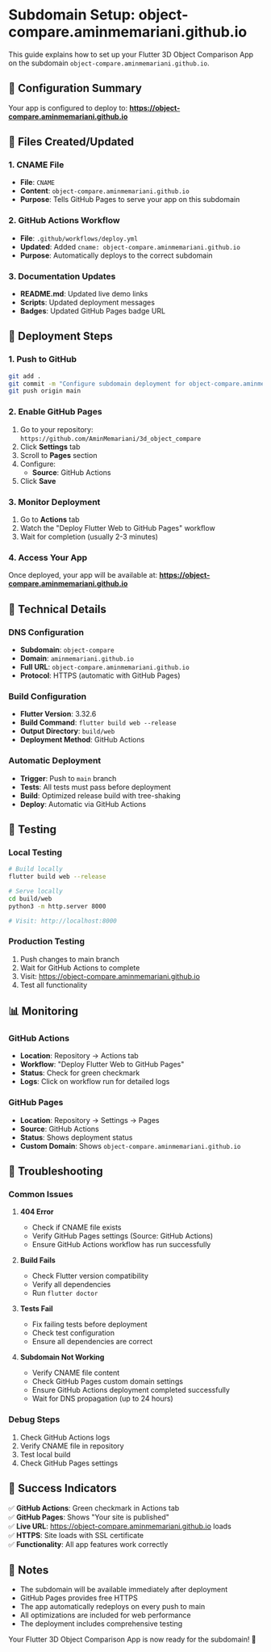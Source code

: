 # Subdomain Setup: object-compare.aminmemariani.github.io

This guide explains how to set up your Flutter 3D Object Comparison App on the subdomain `object-compare.aminmemariani.github.io`.

## 🎯 Configuration Summary

Your app is configured to deploy to: **https://object-compare.aminmemariani.github.io**

## 📁 Files Created/Updated

### 1. CNAME File
- **File**: `CNAME`
- **Content**: `object-compare.aminmemariani.github.io`
- **Purpose**: Tells GitHub Pages to serve your app on this subdomain

### 2. GitHub Actions Workflow
- **File**: `.github/workflows/deploy.yml`
- **Updated**: Added `cname: object-compare.aminmemariani.github.io`
- **Purpose**: Automatically deploys to the correct subdomain

### 3. Documentation Updates
- **README.md**: Updated live demo links
- **Scripts**: Updated deployment messages
- **Badges**: Updated GitHub Pages badge URL

## 🚀 Deployment Steps

### 1. Push to GitHub
```bash
git add .
git commit -m "Configure subdomain deployment for object-compare.aminmemariani.github.io"
git push origin main
```

### 2. Enable GitHub Pages
1. Go to your repository: `https://github.com/AminMemariani/3d_object_compare`
2. Click **Settings** tab
3. Scroll to **Pages** section
4. Configure:
   - **Source**: GitHub Actions
5. Click **Save**

### 3. Monitor Deployment
1. Go to **Actions** tab
2. Watch the "Deploy Flutter Web to GitHub Pages" workflow
3. Wait for completion (usually 2-3 minutes)

### 4. Access Your App
Once deployed, your app will be available at:
**https://object-compare.aminmemariani.github.io**

## 🔧 Technical Details

### DNS Configuration
- **Subdomain**: `object-compare`
- **Domain**: `aminmemariani.github.io`
- **Full URL**: `object-compare.aminmemariani.github.io`
- **Protocol**: HTTPS (automatic with GitHub Pages)

### Build Configuration
- **Flutter Version**: 3.32.6
- **Build Command**: `flutter build web --release`
- **Output Directory**: `build/web`
- **Deployment Method**: GitHub Actions

### Automatic Deployment
- **Trigger**: Push to `main` branch
- **Tests**: All tests must pass before deployment
- **Build**: Optimized release build with tree-shaking
- **Deploy**: Automatic via GitHub Actions

## 🧪 Testing

### Local Testing
```bash
# Build locally
flutter build web --release

# Serve locally
cd build/web
python3 -m http.server 8000

# Visit: http://localhost:8000
```

### Production Testing
1. Push changes to main branch
2. Wait for GitHub Actions to complete
3. Visit: https://object-compare.aminmemariani.github.io
4. Test all functionality

## 📊 Monitoring

### GitHub Actions
- **Location**: Repository → Actions tab
- **Workflow**: "Deploy Flutter Web to GitHub Pages"
- **Status**: Check for green checkmark
- **Logs**: Click on workflow run for detailed logs

### GitHub Pages
- **Location**: Repository → Settings → Pages
- **Source**: GitHub Actions
- **Status**: Shows deployment status
- **Custom Domain**: Shows `object-compare.aminmemariani.github.io`

## 🚨 Troubleshooting

### Common Issues

1. **404 Error**
   - Check if CNAME file exists
   - Verify GitHub Pages settings (Source: GitHub Actions)
   - Ensure GitHub Actions workflow has run successfully

2. **Build Fails**
   - Check Flutter version compatibility
   - Verify all dependencies
   - Run `flutter doctor`

3. **Tests Fail**
   - Fix failing tests before deployment
   - Check test configuration
   - Ensure all dependencies are correct

4. **Subdomain Not Working**
   - Verify CNAME file content
   - Check GitHub Pages custom domain settings
   - Ensure GitHub Actions deployment completed successfully
   - Wait for DNS propagation (up to 24 hours)

### Debug Steps
1. Check GitHub Actions logs
2. Verify CNAME file in repository
3. Test local build
4. Check GitHub Pages settings

## 🎉 Success Indicators

✅ **GitHub Actions**: Green checkmark in Actions tab  
✅ **GitHub Pages**: Shows "Your site is published"  
✅ **Live URL**: https://object-compare.aminmemariani.github.io loads  
✅ **HTTPS**: Site loads with SSL certificate  
✅ **Functionality**: All app features work correctly  

## 📝 Notes

- The subdomain will be available immediately after deployment
- GitHub Pages provides free HTTPS
- The app automatically redeploys on every push to main
- All optimizations are included for web performance
- The deployment includes comprehensive testing

Your Flutter 3D Object Comparison App is now ready for the subdomain! 🚀
